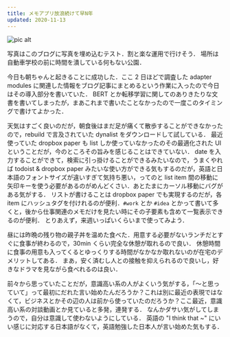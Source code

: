 ```yaml
---
title: メモアプリ放浪続けて早N年
updated: 2020-11-13
---
```


![pic alt](https://lh3.googleusercontent.com/pw/ACtC-3fSp1rioJoQIL2JvMqVPoPUGz5sOlLy4OzgBEX0d2ebds3wP_uAnKGCKW-SxloHySu-6rI01cqtA3FARtUbMMqZuBviMcqkclpFSZ3yKBODuRRJCanQNsowiwMRjtvuCAXgPBLzOgjcRVMPheslfr041g=w2043-h1532-no?authuser=0)

写真はこのブログに写真を埋め込むテスト．割と楽な運用で行けそう．
場所は自動車学校の前に時間を潰している何もない公園．

今日も朝ちゃんと起きることに成功した．ここ 2 日ほどで調査した adapter modules に関連した情報をブログ記事にまとめるという作業に入ったので今日はその導入部分を書いていた．
BERT とか転移学習に関してのありきたりな文書を書いてしまったが，まあこれまで書いたことなかったので一度このタイミングで書けてよかった．

天気はすごく良いのだが，朝食後はまだ足が痛くて散歩することができなかったので，rebuild  で言及されていた dynalist をダウンロードして試している．
最近使っていた dropbox paper も list しか使っていなかったのその最適化された UI ということだが，今のところその旨みを感じることはできていない．
date を入力することができて，検索に引っ掛けることができるみたいなので，うまくやれば todoist & dropbox paper みたいな使い方ができる気もするのだが，英語と日本語のフォントサイズが違いすぎて気持ち悪い，ってのと list item 間の移動に矢印キーを使う必要があるのがめんどくさい．あとたまにカーソル移動にバグがある気がする．
リストが書けることは dropbox paper でも実現するのだが，各 item にハッシュタグを付けれるのが便利．`#work` とか `#idea` とかって書いて多くと，後から仕事関連のメモだけを見たい時にその子要素も含めて一覧表示できるのが便利．
とりあえず，来週いっぱいくらいまで使ってみよう．

昼には昨晩の残り物の親子丼を温めた食べた．用意する必要がないランチだとすぐに食事が終わるので，30min くらい完全な休憩が取れるので良い．
休憩時間に食事の用意も入ってくるとゆっくりする時間がなかなか取れないのが在宅のデメリットしてある．
まあ，安く済むし人との接触を抑えられるので良いし，好きなドラマを見ながら食べれるのは良い．

前々から思っていたことだが，意識高い系の人がよくいう気がする，「〜と思っていて」って最初にだれた言い始めたんだろうか？これは別に最近の表現ではなくて，ビジネスとかその辺の人は前から使っていたのだろうか？ここ最近，意識高い系の対談動画とか見ていると多発，連発する．
なんかダサい気がしてしまうので，自分は意識して使わないようにしている．
英語の "I think that ~" にいい感じに対応する日本語がなくて，英語勉強した日本人が言い始めた気もする．

